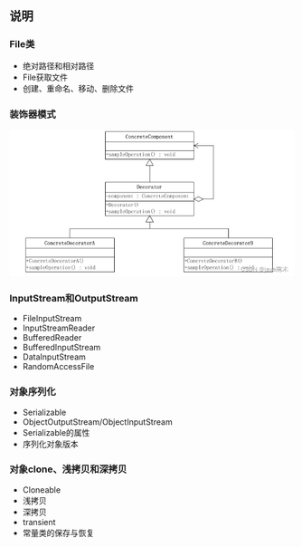 ## 说明

### File类
- 绝对路径和相对路径
- File获取文件
- 创建、重命名、移动、删除文件

### 装饰器模式

![alt 装饰器模式](img/decorator.png)

### InputStream和OutputStream
- FileInputStream
- InputStreamReader
- BufferedReader
- BufferedInputStream
- DataInputStream
- RandomAccessFile

### 对象序列化
- Serializable
- ObjectOutputStream/ObjectInputStream
- Serializable的属性
- 序列化对象版本

### 对象clone、浅拷贝和深拷贝
- Cloneable
- 浅拷贝
- 深拷贝
- transient
- 常量类的保存与恢复